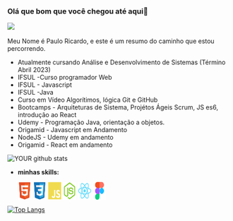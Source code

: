 ### Olá que bom que você chegou até aqui👋

[<img src="https://img.shields.io/badge/linkedin-%230077B5.svg?&style=for-the-badge&logo=linkedin&logoColor=white" />](https://www.linkedin.com/in/paulo-ricardo-rodrigues-a6ab8852/)

Meu Nome é Paulo Ricardo, e este é um resumo do caminho que estou percorrendo.

- Atualmente cursando Análise e Desenvolvimento de Sistemas (Término Abril 2023)
- IFSUL  -Curso programador Web 
- IFSUL  - Javascript
- IFSUL  -Java
- Curso em Vídeo Algorítimos, lógica Git e GitHub
- Bootcamps - Arquiteturas de Sistema, Projétos Ágeis Scrum, JS es6, introdução ao React
- Udemy - Programação Java, orientação a objetos.
- Origamid - Javascript em Andamento
- NodeJS - Udemy em andamento
- Origamid - React em andamento



![YOUR github stats](https://github-readme-stats.vercel.app/api?username=Rodrigues-PauloRicardo)

- **minhas skills:**
 
  
  <img align="center" alt="HTML" height="40" width="30" src="https://raw.githubusercontent.com/devicons/devicon/master/icons/html5/html5-original.svg">  
  <img align="center" alt="CSS" height="40" width="30" src="https://raw.githubusercontent.com/devicons/devicon/master/icons/css3/css3-original.svg">
    <img align="center" alt="Js" height="40" width="30" src="https://raw.githubusercontent.com/devicons/devicon/master/icons/javascript/javascript-plain.svg">
      <img align="center" alt="Nodejs" height="40" width="30" src="https://raw.githubusercontent.com/devicons/devicon/master/icons/nodejs/nodejs-original.svg">  
  <img align="center" alt="React" height="40" width="30" src="https://raw.githubusercontent.com/devicons/devicon/master/icons/react/react-original.svg">
  <img align="center" alt="Lari-Figma" height="40" width="30" src="https://raw.githubusercontent.com/devicons/devicon/master/icons/figma/figma-original.svg">
[![Top Langs](https://github-readme-stats.vercel.app/api/top-langs/?username=Rodrigues-PauloRicardo&layout=compact)](https://github.com/reginokaa/github-readme-stats)


